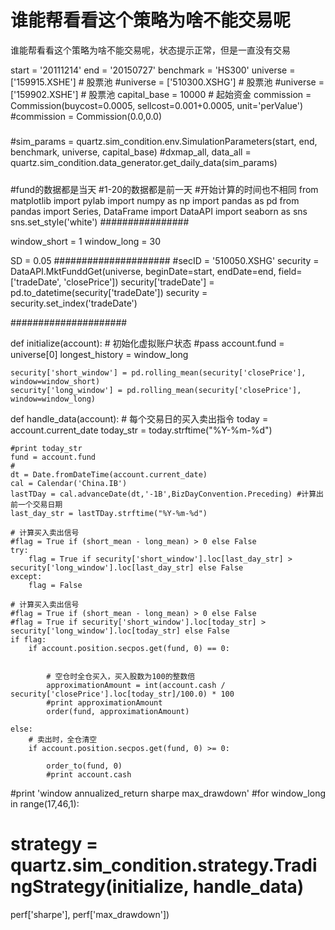# 谁能帮看看这个策略为啥不能交易呢

谁能帮看看这个策略为啥不能交易呢，状态提示正常，但是一直没有交易

start = '20111214'
end = '20150727'
benchmark = 'HS300'
universe = ['159915.XSHE']	# 股票池
#universe = ['510300.XSHG']	# 股票池
#universe = ['159902.XSHE']	# 股票池
capital_base = 10000     # 起始资金
commission = Commission(buycost=0.0005, sellcost=0.001+0.0005, unit='perValue')
#commission = Commission(0.0,0.0)

#####
#sim_params = quartz.sim_condition.env.SimulationParameters(start, end, benchmark, universe, capital_base)
#dxmap_all, data_all = quartz.sim_condition.data_generator.get_daily_data(sim_params)
#####

#fund的数据都是当天
#1-20的数据都是前一天
#开始计算的时间也不相同
from matplotlib import pylab
import numpy as np
import pandas as pd
from pandas import Series, DataFrame
import DataAPI
import seaborn as sns
sns.set_style('white')
################



window_short = 1
window_long = 30

SD = 0.05
#####################
#secID = '510050.XSHG'
security = DataAPI.MktFunddGet(universe, beginDate=start, endDate=end, field=['tradeDate', 'closePrice'])
security['tradeDate'] = pd.to_datetime(security['tradeDate'])
security = security.set_index('tradeDate')

#####################

def initialize(account):					# 初始化虚拟账户状态
    #pass
    account.fund = universe[0]
    longest_history = window_long
   



    security['short_window'] = pd.rolling_mean(security['closePrice'], window=window_short)
    security['long_window'] = pd.rolling_mean(security['closePrice'], window=window_long)


def handle_data(account):             # 每个交易日的买入卖出指令
    today = account.current_date
    today_str = today.strftime("%Y-%m-%d")
   
    #print today_str
    fund = account.fund
    #
    dt = Date.fromDateTime(account.current_date)
    cal = Calendar('China.IB')
    lastTDay = cal.advanceDate(dt,'-1B',BizDayConvention.Preceding) #计算出前一个交易日期
    last_day_str = lastTDay.strftime("%Y-%m-%d")

    # 计算买入卖出信号
    #flag = True if (short_mean - long_mean) > 0 else False 
    try:
        flag = True if security['short_window'].loc[last_day_str] > security['long_window'].loc[last_day_str] else False
    except:
        flag = False
        
    # 计算买入卖出信号
    #flag = True if (short_mean - long_mean) > 0 else False 
    #flag = True if security['short_window'].loc[today_str] > security['long_window'].loc[today_str] else False
    if flag:
        if account.position.secpos.get(fund, 0) == 0:
            
          
            # 空仓时全仓买入，买入股数为100的整数倍
            approximationAmount = int(account.cash / security['closePrice'].loc[today_str]/100.0) * 100
            #print approximationAmount
            order(fund, approximationAmount)
            
    else:
        # 卖出时，全仓清空
        if account.position.secpos.get(fund, 0) >= 0:
        
            order_to(fund, 0)
            #print account.cash
            
#print 'window   annualized_return   sharpe   max_drawdown'
#for window_long in range(17,46,1):
#    strategy = quartz.sim_condition.strategy.TradingStrategy(initialize, handle_data)        
 perf['sharpe'], perf['max_drawdown'])
